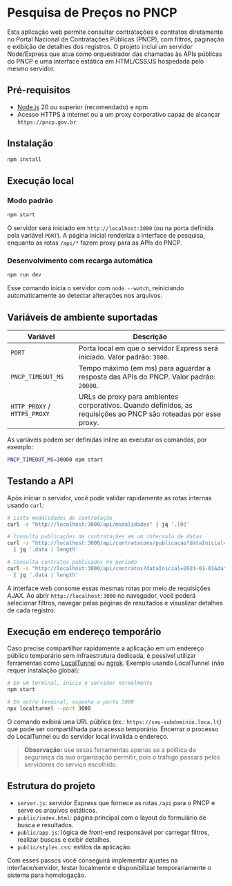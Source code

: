 # Pesquisa de Preços no PNCP

Esta aplicação web permite consultar contratações e contratos diretamente no Portal Nacional de Contratações Públicas (PNCP), com filtros, paginação e exibição de detalhes dos registros. O projeto inclui um servidor Node/Express que atua como orquestrador das chamadas às APIs públicas do PNCP e uma interface estática em HTML/CSS/JS hospedada pelo mesmo servidor.

## Pré-requisitos

- [Node.js](https://nodejs.org/) 20 ou superior (recomendado) e npm
- Acesso HTTPS à internet ou a um proxy corporativo capaz de alcançar `https://pncp.gov.br`

## Instalação

```bash
npm install
```

## Execução local

### Modo padrão

```bash
npm start
```

O servidor será iniciado em `http://localhost:3000` (ou na porta definida pela variável `PORT`). A página inicial renderiza a interface de pesquisa, enquanto as rotas `/api/*` fazem proxy para as APIs do PNCP.

### Desenvolvimento com recarga automática

```bash
npm run dev
```

Esse comando inicia o servidor com `node --watch`, reiniciando automaticamente ao detectar alterações nos arquivos.

## Variáveis de ambiente suportadas

| Variável | Descrição |
| --- | --- |
| `PORT` | Porta local em que o servidor Express será iniciado. Valor padrão: `3000`. |
| `PNCP_TIMEOUT_MS` | Tempo máximo (em ms) para aguardar a resposta das APIs do PNCP. Valor padrão: `20000`. |
| `HTTP_PROXY` / `HTTPS_PROXY` | URLs de proxy para ambientes corporativos. Quando definidos, as requisições ao PNCP são roteadas por esse proxy. |

As variáveis podem ser definidas inline ao executar os comandos, por exemplo:

```bash
PNCP_TIMEOUT_MS=30000 npm start
```

## Testando a API

Após iniciar o servidor, você pode validar rapidamente as rotas internas usando `curl`:

```bash
# Lista modalidades de contratação
curl -s "http://localhost:3000/api/modalidades" | jq '.[0]'

# Consulta publicações de contratações em um intervalo de datas
curl -s "http://localhost:3000/api/contratacoes/publicacao?dataInicial=2024-01-01&dataFinal=2024-01-31&modalidadeId=6&pagina=1&tamanhoPagina=10" \
  | jq '.data | length'

# Consulta contratos publicados no período
curl -s "http://localhost:3000/api/contratos?dataInicial=2024-01-01&dataFinal=2024-01-31&pagina=1&tamanhoPagina=10" \
  | jq '.data | length'
```

A interface web consome essas mesmas rotas por meio de requisições AJAX. Ao abrir `http://localhost:3000` no navegador, você poderá selecionar filtros, navegar pelas páginas de resultados e visualizar detalhes de cada registro.

## Execução em endereço temporário

Caso precise compartilhar rapidamente a aplicação em um endereço público temporário sem infraestrutura dedicada, é possível utilizar ferramentas como [LocalTunnel](https://github.com/localtunnel/localtunnel) ou [ngrok](https://ngrok.com/). Exemplo usando LocalTunnel (não requer instalação global):

```bash
# Em um terminal, inicie o servidor normalmente
npm start

# Em outro terminal, exponha a porta 3000
npx localtunnel --port 3000
```

O comando exibirá uma URL pública (ex.: `https://seu-subdominio.loca.lt`) que pode ser compartilhada para acesso temporário. Encerrar o processo do LocalTunnel ou do servidor local invalida o endereço.

> **Observação:** use essas ferramentas apenas se a política de segurança da sua organização permitir, pois o tráfego passará pelos servidores do serviço escolhido.

## Estrutura do projeto

- `server.js`: servidor Express que fornece as rotas `/api` para o PNCP e serve os arquivos estáticos.
- `public/index.html`: página principal com o layout do formulário de busca e resultados.
- `public/app.js`: lógica de front-end responsável por carregar filtros, realizar buscas e exibir detalhes.
- `public/styles.css`: estilos da aplicação.

Com esses passos você conseguirá implementar ajustes na interface/servidor, testar localmente e disponibilizar temporariamente o sistema para homologação.
